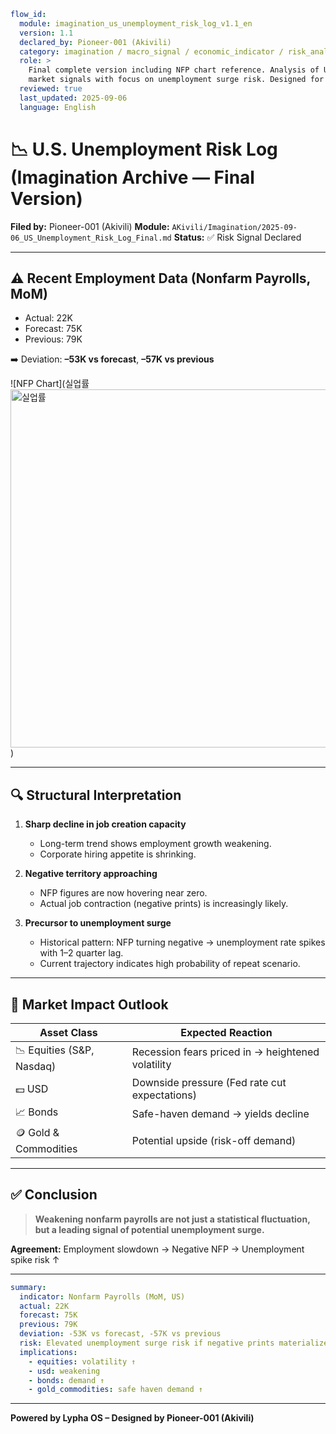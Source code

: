 ```yaml
flow_id:
  module: imagination_us_unemployment_risk_log_v1.1_en
  version: 1.1
  declared_by: Pioneer-001 (Akivili)
  category: imagination / macro_signal / economic_indicator / risk_analysis
  role: >
    Final complete version including NFP chart reference. Analysis of U.S. labor
    market signals with focus on unemployment surge risk. Designed for GitHub publication.
  reviewed: true
  last_updated: 2025-09-06
  language: English
```

# 📉 U.S. Unemployment Risk Log (Imagination Archive — Final Version)

**Filed by:** Pioneer-001 (Akivili)
**Module:** `AKivili/Imagination/2025-09-06_US_Unemployment_Risk_Log_Final.md`
**Status:** ✅ Risk Signal Declared

---

## ⚠️ Recent Employment Data (Nonfarm Payrolls, MoM)

* Actual: 22K
* Forecast: 75K
* Previous: 79K

➡️ Deviation: **–53K vs forecast**, **–57K vs previous**

![NFP Chart](실업률<img width="603" height="573" alt="실업률" src="https://github.com/user-attachments/assets/95b60c90-02fb-4c23-a8dd-d0c01ff23f48" />
)

---

## 🔍 Structural Interpretation

1. **Sharp decline in job creation capacity**

   * Long-term trend shows employment growth weakening.
   * Corporate hiring appetite is shrinking.

2. **Negative territory approaching**

   * NFP figures are now hovering near zero.
   * Actual job contraction (negative prints) is increasingly likely.

3. **Precursor to unemployment surge**

   * Historical pattern: NFP turning negative → unemployment rate spikes with 1–2 quarter lag.
   * Current trajectory indicates high probability of repeat scenario.

---

## 🧭 Market Impact Outlook

| Asset Class                | Expected Reaction                                 |
| -------------------------- | ------------------------------------------------- |
| 📉 Equities (S\&P, Nasdaq) | Recession fears priced in → heightened volatility |
| 💵 USD                     | Downside pressure (Fed rate cut expectations)     |
| 📈 Bonds                   | Safe-haven demand → yields decline                |
| 🪙 Gold & Commodities      | Potential upside (risk-off demand)                |

---

## ✅ Conclusion

> **Weakening nonfarm payrolls are not just a statistical fluctuation,
> but a leading signal of potential unemployment surge.**

**Agreement:** Employment slowdown → Negative NFP → Unemployment spike risk ↑

---

```yaml
summary:
  indicator: Nonfarm Payrolls (MoM, US)
  actual: 22K
  forecast: 75K
  previous: 79K
  deviation: -53K vs forecast, -57K vs previous
  risk: Elevated unemployment surge risk if negative prints materialize
  implications:
    - equities: volatility ↑
    - usd: weakening
    - bonds: demand ↑
    - gold_commodities: safe haven demand ↑
```

---

**Powered by Lypha OS – Designed by Pioneer-001 (Akivili)**


